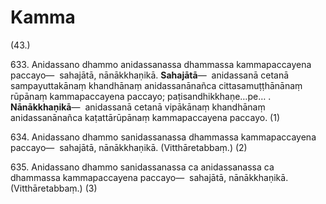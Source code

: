 

# Kamma







(43.)

633\. Anidassano dhammo anidassanassa dhammassa kammapaccayena paccayo—  sahajātā, nānākkhaṇikā. **Sahajātā**—  anidassanā cetanā sampayuttakānaṃ khandhānaṃ anidassanānañca cittasamuṭṭhānānaṃ rūpānaṃ kammapaccayena paccayo; paṭisandhikkhaṇe…pe… . **Nānākkhaṇikā**—  anidassanā cetanā vipākānaṃ khandhānaṃ anidassanānañca kaṭattārūpānaṃ kammapaccayena paccayo. (1)

634\. Anidassano dhammo sanidassanassa dhammassa kammapaccayena paccayo—  sahajātā, nānākkhaṇikā. (Vitthāretabbaṃ.) (2)

635\. Anidassano dhammo sanidassanassa ca anidassanassa ca dhammassa kammapaccayena paccayo—  sahajātā, nānākkhaṇikā. (Vitthāretabbaṃ.) (3)




